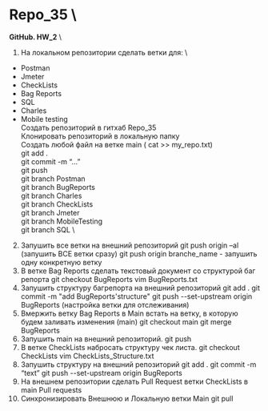 # Repo_35 \
**GitHub. HW_2** \
1. На локальном репозитории сделать ветки для: \
- Postman 
- Jmeter 
- CheckLists 
- Bag Reports 
- SQL 
- Charles 
- Mobile testing \
  Создать репозиторий в гитхаб Repo_35 \
  Клонировать репозиторий в локальную папку \
  Создать любой файл на ветке main ( cat >> my_repo.txt) \
  git add . \
  git commit -m “...” \
  git push \
  git branch Postman \
  git branch BugReports \
  git branch Charles \
  git branch CheckLists \
  git branch Jmeter \
  git branch MobileTesting \
  git branch SQL \
2. Запушить все ветки на внешний репозиторий
  git push origin –al (запушить ВСЕ ветки сразу)
  git push origin branche_name - запушить одну конкретную ветку
3. В ветке Bag Reports сделать текстовый документ со структурой баг репорта
  git checkout BugReports
  vim BugReports.txt
4. Запушить структуру багрепорта на внешний репозиторий
  git add .
  git commit -m "add BugReports'structure"
  git push --set-upstream origin BugReports  (настройка ветки для отслеживания)
5. Вмержить ветку Bag Reports в Main
встать на ветку, в которую будем заливать изменения (main)
  git checkout main
  git merge BugReports
6. Запушить main на внешний репозиторий.
  git push
7. В ветке CheckLists набросать структуру чек листа.
  git checkout CheckLists
  vim CheckLists_Structure.txt
8. Запушить структуру на внешний репозиторий
  git add .
  git commit -m “text”
  git push --set-upstream origin BugReports 
9. На внешнем репозитории сделать Pull Request ветки CheckLists в main
  Pull requests
10. Синхронизировать Внешнюю и Локальную ветки Main
  git pull
